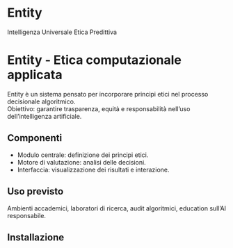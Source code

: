 # Entity
Intelligenza Universale Etica Predittiva
 # Entity - Etica computazionale applicata  
Entity è un sistema pensato per incorporare principi etici nel processo decisionale algoritmico.  
Obiettivo: garantire trasparenza, equità e responsabilità nell’uso dell’intelligenza artificiale.  

## Componenti
- Modulo centrale: definizione dei principi etici.
- Motore di valutazione: analisi delle decisioni.
- Interfaccia: visualizzazione dei risultati e interazione.

## Uso previsto
Ambienti accademici, laboratori di ricerca, audit algoritmici, education sull’AI responsabile.

## Installazione
